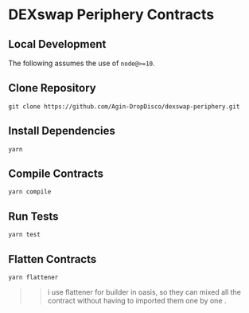 # DEXswap Periphery Contracts

## Local Development

The following assumes the use of `node@>=10`.

## Clone Repository

`git clone https://github.com/Agin-DropDisco/dexswap-periphery.git`

## Install Dependencies

`yarn`

## Compile Contracts

`yarn compile`

## Run Tests

`yarn test`

## Flatten Contracts

`yarn flattener`

>> i use flattener for builder in oasis, so they can mixed all the contract without having to imported them one by one .
